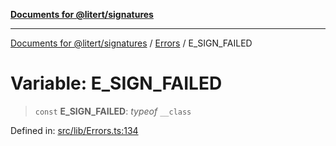 [**Documents for @litert/signatures**](../../README.md)

***

[Documents for @litert/signatures](../../README.md) / [Errors](../README.md) / E\_SIGN\_FAILED

# Variable: E\_SIGN\_FAILED

> `const` **E\_SIGN\_FAILED**: *typeof* `__class`

Defined in: [src/lib/Errors.ts:134](https://github.com/litert/signatures.js/blob/master/src/lib/Errors.ts#L134)
